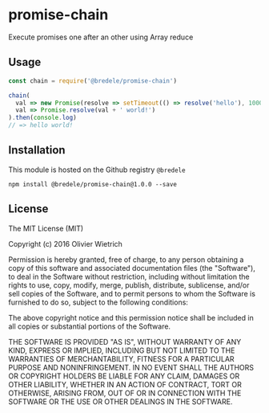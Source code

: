 # promise-chain

Execute promises one after an other using Array reduce

## Usage

```js
const chain = require('@bredele/promise-chain')

chain(
  val => new Promise(resolve => setTimeout(() => resolve('hello'), 1000)),
  val => Promise.resolve(val + ' world!')
).then(console.log)
// => hello world!
```

## Installation

This module is hosted on the Github registry `@bredele`

```shell
npm install @bredele/promise-chain@1.0.0 --save
```

## License

The MIT License (MIT)

Copyright (c) 2016 Olivier Wietrich

Permission is hereby granted, free of charge, to any person obtaining a copy
of this software and associated documentation files (the "Software"), to deal
in the Software without restriction, including without limitation the rights
to use, copy, modify, merge, publish, distribute, sublicense, and/or sell
copies of the Software, and to permit persons to whom the Software is
furnished to do so, subject to the following conditions:

The above copyright notice and this permission notice shall be included in all
copies or substantial portions of the Software.

THE SOFTWARE IS PROVIDED "AS IS", WITHOUT WARRANTY OF ANY KIND, EXPRESS OR
IMPLIED, INCLUDING BUT NOT LIMITED TO THE WARRANTIES OF MERCHANTABILITY,
FITNESS FOR A PARTICULAR PURPOSE AND NONINFRINGEMENT. IN NO EVENT SHALL THE
AUTHORS OR COPYRIGHT HOLDERS BE LIABLE FOR ANY CLAIM, DAMAGES OR OTHER
LIABILITY, WHETHER IN AN ACTION OF CONTRACT, TORT OR OTHERWISE, ARISING FROM,
OUT OF OR IN CONNECTION WITH THE SOFTWARE OR THE USE OR OTHER DEALINGS IN THE
SOFTWARE.
